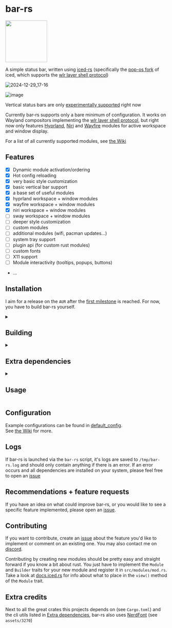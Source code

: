# bar-rs
<a href="https://github.com/iced-rs/iced">
  <img src="https://gist.githubusercontent.com/hecrj/ad7ecd38f6e47ff3688a38c79fd108f0/raw/74384875ecbad02ae2a926425e9bcafd0695bade/color.svg" width="130px">
</a>

A simple status bar, written using [iced-rs](https://github.com/iced-rs/iced/) (specifically the [pop-os fork](https://github.com/pop-os/iced/) of iced, which supports the [wlr layer shell protocol](https://wayland.app/protocols/wlr-layer-shell-unstable-v1))

![2024-12-29_17-16](https://github.com/user-attachments/assets/199452ec-b5bc-4ac3-ac35-ef7aed732c2f)

![image](https://github.com/user-attachments/assets/aa1d3ead-a511-4418-ac59-d1d59bdd8a52)

Vertical status bars are only [experimentally supported](https://github.com/user-attachments/assets/f7bc78e5-56df-4c92-ba4d-f26180baea9b) right now


Currently bar-rs supports only a bare minimum of configuration. It works on Wayland compositors implementing the [wlr layer shell protocol](https://wayland.app/protocols/wlr-layer-shell-unstable-v1#compositor-support), but right now only features [Hyprland](https://github.com/hyprwm/Hyprland/), [Niri](https://github.com/YaLTeR/niri/) and [Wayfire](https://github.com/WayfireWM/wayfire/) modules for active workspace and window display.

For a list of all currently supported modules, see [the Wiki](https://github.com/Faervan/bar-rs/wiki#modules)

## Features
- [x] Dynamic module activation/ordering
- [x] Hot config reloading
- [x] very basic style customization
- [x] basic vertical bar support
- [x] a base set of useful modules
- [x] hyprland workspace + window modules
- [x] wayfire workspace + window modules
- [x] niri workspace + window modules
- [ ] sway workspace + window modules
- [ ] deeper style customization
- [ ] custom modules
- [ ] additional modules (wifi, pacman updates...)
- [ ] system tray support
- [ ] plugin api (for custom rust modules)
- [ ] custom fonts
- [ ] X11 support
- [ ] Module interactivity (tooltips, popups, buttons)
- ...

## Installation
I aim for a release on the `AUR` after the [first milestone](https://github.com/Faervan/bar-rs/milestone/1) is reached. For now, you have to build bar-rs yourself.

<details>
<summary><h2>Building</h2></summary>
  
To use bar-rs you have to build the project yourself (very straight forward on an up-to-date system like Arch, harder on "stable" ones like Debian due to outdated system libraries)

```sh
# Clone the project
git clone https://github.com/faervan/bar-rs.git
cd bar-rs

# Build the project - This might take a while
cargo build --release

# Install the bar-rs helper script to easily launch and kill bar-rs
bash install.sh

# Optional: Clean unneeded build files afterwards:
find target/release/* ! -name bar-rs ! -name . -type d,f -exec rm -r {} +
```
</details>

<details>
<summary><h2>Extra dependencies</h2></summary>
  
bar-rs depends on the following cli utilities:
- free
- grep
- awk
- printf
- pactl
- wpctl
- playerctl
</details>

<details>
<summary><h2>Usage</h2></summary>
  
Launch bar-rs using the `bar-rs` script (after installing it using the `install.sh` script):
```sh
bar-rs open
```

Alternatively, you may launch bar-rs directly:

```sh
./target/release/bar-rs
# or using cargo:
cargo run --release
```
</details>

## Configuration
Example configurations can be found in [default_config](https://github.com/Faervan/bar-rs/tree/main/default_config).<br>
See [the Wiki](https://github.com/Faervan/bar-rs/wiki) for more.

## Logs
If bar-rs is launched via the `bar-rs` script, it's logs are saved to `/tmp/bar-rs.log` and should only contain anything if there is an error.
If an error occurs and all dependencies are installed on your system, please feel free to open an [issue](https://github.com/faervan/bar-rs/issues)

## Recommendations + feature requests
If you have an idea on what could improve bar-rs, or you would like to see a specific feature implemented, please open an [issue](https://github.com/faervan/bar-rs/issues).

## Contributing
If you want to contribute, create an [issue](https://github.com/faervan/bar-rs/issues) about the feature you'd like to implement or comment on an existing one. You may also contact me on [discord](https://discord.com/users/738658712620630076).

Contributing by creating new modules should be pretty easy and straight forward if you know a bit about rust. You just have to implement the `Module` and `Builder` traits for your new module and register it in `src/modules/mod.rs`.<br>
Take a look at [docs.iced.rs](https://docs.iced.rs/iced/) for info about what to place in the `view()` method of the `Module` trait.

## Extra credits
Next to all the great crates this projects depends on (see `Cargo.toml`) and the cli utils listed in [Extra dependencies](#extra-dependencies), bar-rs also uses [NerdFont](https://www.nerdfonts.com/) (see `assets/3270`)
